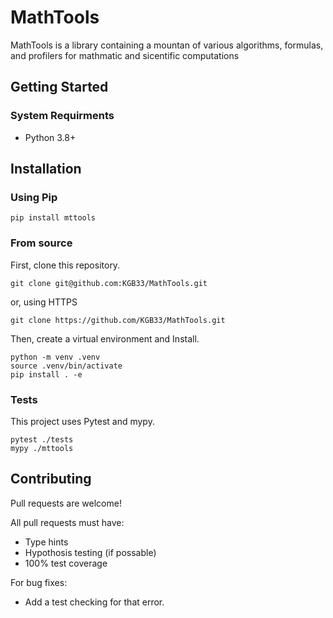 # MathTools

MathTools is a library containing a mountan of various algorithms, formulas, and profilers for mathmatic and sicentific computations

## Getting Started

### System Requirments
  * Python 3.8+
  
## Installation

### Using Pip

```
pip install mttools
```

### From source
  
  First, clone this repository.
  ```
  git clone git@github.com:KGB33/MathTools.git
  ```
  or, using HTTPS
  ```
  git clone https://github.com/KGB33/MathTools.git
  ```
  
  Then, create a virtual environment and Install.
  ```
  python -m venv .venv
  source .venv/bin/activate
  pip install . -e
  ```

  
  
### Tests

  This project uses Pytest and mypy.
  
  ```
  pytest ./tests
  mypy ./mttools
  ```
  
## Contributing
  Pull requests are welcome!
  
  All pull requests must have:
    
  * Type hints
  * Hypothosis testing (if possable)
  * 100% test coverage
    
  For bug fixes:
    
   * Add a test checking for that error.
  
